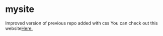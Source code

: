 # mysite
Improved version of previous repo added with css
You can check out this website<a href="https://abhisekhguptaa.github.io/mysite/">Here.</a>
